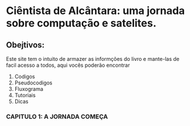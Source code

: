 # Ciêntista de Alcântara: uma jornada sobre computação e satelites.
## Obejtivos:
Este site tem o intuito de armazer as informções do livro e mante-las de facil acesso a todos, aqui vocês poderão encontrar

1. Codigos
2. Pseudocodigos
3. Fluxograma
4. Tutoriais
5. Dicas

### CAPITULO 1: A JORNADA COMEÇA


